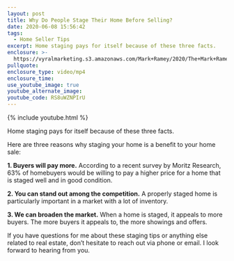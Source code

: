 ```yaml
---
layout: post
title: Why Do People Stage Their Home Before Selling?
date: 2020-06-08 15:56:42
tags:
  - Home Seller Tips
excerpt: Home staging pays for itself because of these three facts.
enclosure: >-
  https://vyralmarketing.s3.amazonaws.com/Mark+Ramey/2020/The+Mark+Ramey+Group-+%5B23-24%5D+_+Staging.mp4
pullquote:
enclosure_type: video/mp4
enclosure_time:
use_youtube_image: true
youtube_alternate_image:
youtube_code: RS8uWZNPIrU
---
```


{% include youtube.html %}

Home staging pays for itself because of these three facts.

Here are three reasons why staging your home is a benefit to your home sale:

**1\. Buyers will pay more.** According to a recent survey by Moritz Research, 63% of homebuyers would be willing to pay a higher price for a home that is staged well and in good condition.

**2\. You can stand out among the competition.** A properly staged home is particularly important in a market with a lot of inventory.

**3\. We can broaden the market.** When a home is staged, it appeals to more buyers. The more buyers it appeals to, the more showings and offers.

If you have questions for me about these staging tips or anything else related to real estate, don’t hesitate to reach out via phone or email. I look forward to hearing from you.